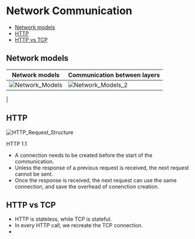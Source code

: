 # Network Communication

* [Network models](#network-models)
* [HTTP](#http)
* [HTTP vs TCP](#http-vs-tcp)

## Network models
|Network models|Communication between layers|
|---------|---------|
|![Network_Models](https://user-images.githubusercontent.com/13499858/122869624-2d8a2180-d34a-11eb-90b7-0c7ae83eb6ff.png)|![Network_Models_2](https://user-images.githubusercontent.com/13499858/122870116-e2244300-d34a-11eb-8c43-3f3f32c11f7e.png)
|

## HTTP

![HTTP_Request_Structure](https://user-images.githubusercontent.com/13499858/122881241-911b4b80-d358-11eb-8555-98bfd419922d.png)

HTTP 1.1
* A connection needs to be created before the start of the communication.
* Unless the response of a previous request is received, the next request cannot be sent.
* Once the response is received, the next request can use the same connection, and save the overhead of conenction creation.

## HTTP vs TCP
* HTTP is stateless, while TCP is stateful.
* In every HTTP call, we recreate the TCP connection.
* 

